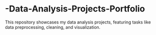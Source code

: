 # -Data-Analysis-Projects-Portfolio
 This repository showcases my data analysis projects, featuring tasks like data preprocessing, cleaning, and visualization.
